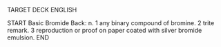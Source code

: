 TARGET DECK
ENGLISH

START
Basic
Bromide
Back: n. 1 any binary compound of bromine. 2 trite remark. 3 reproduction or proof on paper coated with silver bromide emulsion.
END
